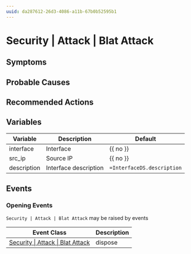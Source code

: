 ```yaml
---
uuid: da287612-26d3-4086-a11b-67b0b52595b1
---
```

# Security | Attack | Blat Attack

## Symptoms

## Probable Causes

## Recommended Actions

## Variables

| Variable    | Description           | Default                    |
| ----------- | --------------------- | -------------------------- |
| interface   | Interface             | {{ no }}                   |
| src_ip      | Source IP             | {{ no }}                   |
| description | Interface description | `=InterfaceDS.description` |

## Events

### Opening Events
`Security | Attack | Blat Attack` may be raised by events

| Event Class                                                                                       | Description |
| ------------------------------------------------------------------------------------------------- | ----------- |
| [Security \| Attack \| Blat Attack](ref://event-classes-reference/security/attack/blat-attack.md) | dispose     |
